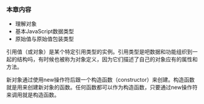 ### 本章内容
* 理解对象
* 基本JavaScript数据类型
* 原始值与原始值包装类型

引用值（或对象）是某个特定引用类型的实例。引用类型是吧数据和功能组织到一起的结构吗，有时候也被称为对象定义，因为它们描述了自己的对象应有的属性和方法。

新对象通过使用new操作符后跟一个构造函数（constructor）来创建。构造函数就是用来创建新对象的函数。任何函数都可以作为构造函数，只要通过new操作符来调用就是构造函数。


